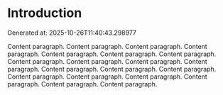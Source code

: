 # Introduction

Generated at: 2025-10-26T11:40:43.298977

Content paragraph. Content paragraph. Content paragraph. Content paragraph. Content paragraph. Content paragraph. Content paragraph. Content paragraph. Content paragraph. Content paragraph. Content paragraph. Content paragraph. Content paragraph. Content paragraph. Content paragraph. Content paragraph. Content paragraph. Content paragraph. Content paragraph. Content paragraph. 